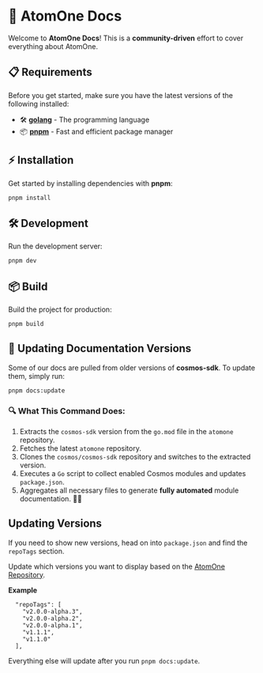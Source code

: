 # 🚀 AtomOne Docs

Welcome to **AtomOne Docs**! This is a **community-driven** effort to cover everything about AtomOne.

## 📋 Requirements

Before you get started, make sure you have the latest versions of the following installed:

- 🛠 [**golang**](https://go.dev/) - The programming language
- 📦 [**pnpm**](https://pnpm.io/) - Fast and efficient package manager

## ⚡ Installation

Get started by installing dependencies with **pnpm**:

```sh
pnpm install
```

## 🛠 Development

Run the development server:

```sh
pnpm dev
```

## 📦 Build

Build the project for production:

```sh
pnpm build
```

## 🔄 Updating Documentation Versions

Some of our docs are pulled from older versions of **cosmos-sdk**. To update them, simply run:

```sh
pnpm docs:update
```

### 🔍 What This Command Does:

1. Extracts the `cosmos-sdk` version from the `go.mod` file in the `atomone` repository.
2. Fetches the latest `atomone` repository.
3. Clones the `cosmos/cosmos-sdk` repository and switches to the extracted version.
4. Executes a `Go` script to collect enabled Cosmos modules and updates `package.json`.
5. Aggregates all necessary files to generate **fully automated** module documentation. 📖✨

## Updating Versions

If you need to show new versions, head on into `package.json` and find the `repoTags` section.

Update which versions you want to display based on the [AtomOne Repository](https://github.com/atomone-hub/atomone).

**Example**

```
  "repoTags": [
    "v2.0.0-alpha.3",
    "v2.0.0-alpha.2",
    "v2.0.0-alpha.1",
    "v1.1.1",
    "v1.1.0"
  ],
```

Everything else will update after you run `pnpm docs:update`.